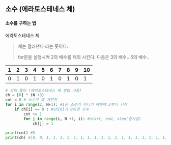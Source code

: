 ## 소수 (에라토스테네스 체)

#### 소수를 구하는 법

에라토스테네스 체

> 체는 걸러낸다 라는 뜻이다.
>
> for문을 실행시켜 2의 배수를 제외 시킨다. 다음은 3의 배수.. 5의 배수..

| 1    | 2    | 3    | 4    | 5    | 6    | 7    | 8    | 9    | 10   |
| ---- | ---- | ---- | ---- | ---- | ---- | ---- | ---- | ---- | ---- |
| 0    | 1    | 0    | 1    | 0    | 1    | 0    | 1    | 0    | 1    |

```python
# 강의 풀이 (에라토스테네스 체 방법 사용)
ch = [0] * (N +3)
cnt = 0 # 소수가 몇 개인지
for i in range(2, N+1): #1은 소수가 아니기 때문에 2부터 시작
    if ch[i] == 0 : #ch[0]가 0이면 소수
        cnt += 1
        for j in range(i, N +1, i): #start, end, step(증가값)
            ch[j] = 1
            
print(cnt) #8
print(ch) #[0, 0, 1, 1, 1, 1, 1, 1, 1, 1, 1, 1, 1, 1, 1, 1, 1, 1, 1, 1, 1, 0, 0]
```

